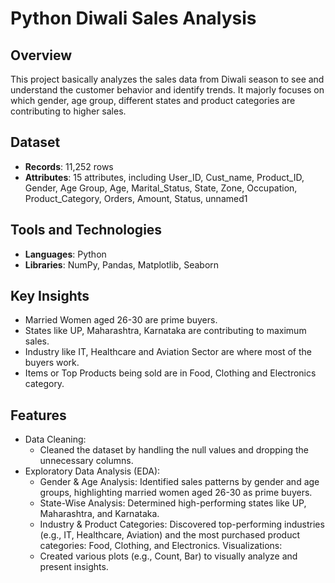 # Python Diwali Sales Analysis

## Overview
This project basically analyzes the sales data from Diwali season to see and understand the customer behavior and identify trends. It majorly focuses on which gender, age group, different states and product categories are contributing to higher sales.

## Dataset
- **Records**: 11,252 rows
- **Attributes**: 15 attributes, including User_ID, Cust_name, Product_ID, Gender, Age Group, Age, Marital_Status, State, Zone, Occupation, Product_Category, Orders, Amount, Status, unnamed1

## Tools and Technologies
- **Languages**: Python
- **Libraries**: NumPy, Pandas, Matplotlib, Seaborn

## Key Insights
- Married Women aged 26-30 are prime buyers.
- States like UP, Maharashtra, Karnataka are contributing to maximum sales.
- Industry like IT, Healthcare and Aviation Sector are where most of the buyers work.
- Items or Top Products being sold are in Food, Clothing and Electronics category.

## Features
- Data Cleaning:
    - Cleaned the dataset by handling the null values and dropping the unnecessary columns.
- Exploratory Data Analysis (EDA):
  - Gender & Age Analysis: Identified sales patterns by gender and age groups, highlighting married women aged 26-30 as prime buyers.
  - State-Wise Analysis: Determined high-performing states like UP, Maharashtra, and Karnataka.
  - Industry & Product Categories: Discovered top-performing industries (e.g., IT, Healthcare, Aviation) and the most purchased product categories: Food, Clothing, and Electronics.
Visualizations:
  - Created various plots (e.g., Count, Bar) to visually analyze and present insights.
